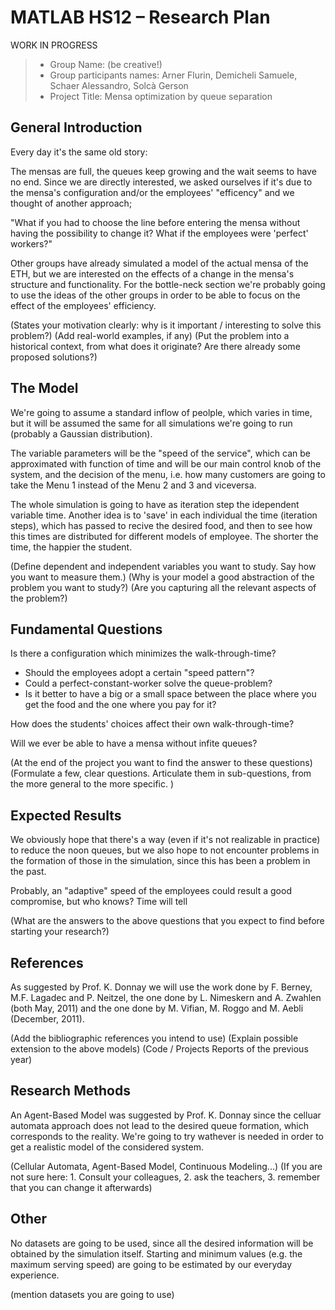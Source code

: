 # MATLAB HS12 – Research Plan 

WORK IN PROGRESS

> * Group Name: (be creative!)
> * Group participants names: Arner Flurin, Demicheli Samuele, Schaer Alessandro, Solcà Gerson
> * Project Title: Mensa optimization by queue separation

## General Introduction

Every day it's the same old story:

The mensas are full, the queues keep growing and the wait seems to have no end.
Since we are directly interested, we asked ourselves if it's due to the mensa's configuration and/or the employees'
"efficency" and we thought of another approach;


"What if you had to choose the line before entering the mensa without having the possibility to change it? What if
the employees were 'perfect' workers?"

Other groups have already simulated a model of the actual mensa of the ETH, but we are interested on the effects of
a change in the mensa's structure and functionality. For the bottle-neck section we're probably going to use the
ideas of the other groups in order to be able to focus on the effect of the employees' efficiency.


(States your motivation clearly: why is it important / interesting to solve this problem?)
(Add real-world examples, if any)
(Put the problem into a historical context, from what does it originate? Are there already some proposed solutions?)

## The Model

We're going to assume a standard inflow of peolple, which varies in time, but it will be assumed the same for all
simulations we're going to run (probably a Gaussian distribution).

The variable parameters will be the "speed of the service", which can be approximated with function of time and will 
be our main control knob of the system, and the decision of the menu, i.e. how many customers are going to take the 
Menu 1 instead of the Menu 2 and 3 and viceversa.

The whole simulation is going to have as iteration step the idependent variable time.
Another idea is to 'save' in each individual the time (iteration steps), which has passed to recive the desired
food, and then to see how this times are distributed for different models of employee. The shorter the time, the 
happier the student.

(Define dependent and independent variables you want to study. Say how you want to measure them.) 
(Why is your model a good abstraction of the problem you want to study?) 
(Are you capturing all the relevant aspects of the problem?)


## Fundamental Questions

Is there a configuration which minimizes the walk-through-time?
* Should the employees adopt a certain "speed pattern"?
* Could a perfect-constant-worker solve the queue-problem?
* Is it better to have a big or a small space between the place where you get the food and the one where you pay for it?

How does the students' choices affect their own walk-through-time?

Will we ever be able to have a mensa without infite queues?

(At the end of the project you want to find the answer to these questions)
(Formulate a few, clear questions. Articulate them in sub-questions, from the more general to the more specific. )


## Expected Results

We obviously hope that there's a way (even if it's not realizable in practice) to reduce the noon queues, but we
also hope to not encounter problems in the formation of those in the simulation, since this has been a problem
in the past.

Probably, an "adaptive" speed of the employees could result a good compromise, but who knows? Time will tell


(What are the answers to the above questions that you expect to find before starting your research?)


## References 

As suggested by Prof. K. Donnay we will use the work done by F. Berney, M.F. Lagadec and P. Neitzel,
the one done by L. Nimeskern and A. Zwahlen (both May, 2011) and the one done by M. Vifian, M. Roggo and M. Aebli
(December, 2011).


(Add the bibliographic references you intend to use)
(Explain possible extension to the above models)
(Code / Projects Reports of the previous year)


## Research Methods

An Agent-Based Model was suggested by Prof. K. Donnay since the celluar automata approach does not lead to the 
desired queue formation, which corresponds to the reality. We're going to try wathever is needed in order to get
a realistic model of the considered system.

(Cellular Automata, Agent-Based Model, Continuous Modeling...) 
(If you are not sure here: 1. Consult your colleagues, 2. ask the teachers, 
3. remember that you can change it afterwards)


## Other

No datasets are going to be used, since all the desired information will be obtained by the simulation itself.
Starting and minimum values (e.g. the maximum serving speed) are going to be estimated by our everyday experience.

(mention datasets you are going to use)
